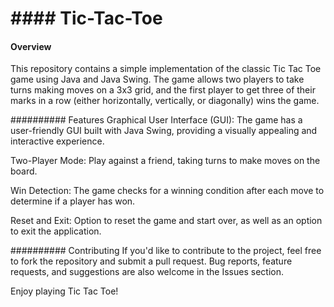 # ####  Tic-Tac-Toe


####  Overview
This repository contains a simple implementation of the classic Tic Tac Toe game using Java and Java Swing. The game allows two players to take turns making moves on a 3x3 grid, and the first player to get three of their marks in a row (either horizontally, vertically, or diagonally) wins the game.

##########   Features
Graphical User Interface (GUI): The game has a user-friendly GUI built with Java Swing, providing a visually appealing and interactive experience.

Two-Player Mode: Play against a friend, taking turns to make moves on the board.

Win Detection: The game checks for a winning condition after each move to determine if a player has won.

Reset and Exit: Option to reset the game and start over, as well as an option to exit the application.


##########  Contributing
If you'd like to contribute to the project, feel free to fork the repository and submit a pull request. Bug reports, feature requests, and suggestions are also welcome in the Issues section.


Enjoy playing Tic Tac Toe!
